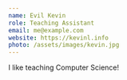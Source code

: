 ```yaml
---
name: Evil Kevin
role: Teaching Assistant
email: me@example.com
website: https://kevinl.info
photo: /assets/images/kevin.jpg
---
```


I like teaching Computer Science!
